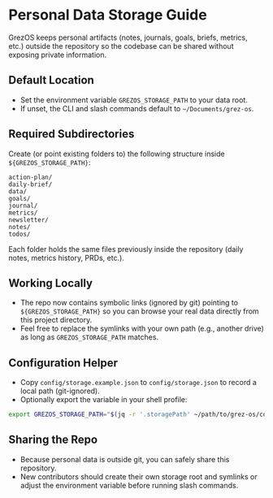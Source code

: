 # Personal Data Storage Guide

GrezOS keeps personal artifacts (notes, journals, goals, briefs, metrics, etc.) outside the repository so the codebase can be shared without exposing private information.

## Default Location
- Set the environment variable `GREZOS_STORAGE_PATH` to your data root.  
- If unset, the CLI and slash commands default to `~/Documents/grez-os`.

## Required Subdirectories
Create (or point existing folders to) the following structure inside `${GREZOS_STORAGE_PATH}`:

```
action-plan/
daily-brief/
data/
goals/
journal/
metrics/
newsletter/
notes/
todos/
```

Each folder holds the same files previously inside the repository (daily notes, metrics history, PRDs, etc.).

## Working Locally
- The repo now contains symbolic links (ignored by git) pointing to `${GREZOS_STORAGE_PATH}` so you can browse your real data directly from this project directory.  
- Feel free to replace the symlinks with your own path (e.g., another drive) as long as `GREZOS_STORAGE_PATH` matches.

## Configuration Helper
- Copy `config/storage.example.json` to `config/storage.json` to record a local path (git-ignored).  
- Optionally export the variable in your shell profile:

```bash
export GREZOS_STORAGE_PATH="$(jq -r '.storagePath' ~/path/to/grez-os/config/storage.json)"
```

## Sharing the Repo
- Because personal data is outside git, you can safely share this repository.  
- New contributors should create their own storage root and symlinks or adjust the environment variable before running slash commands.
